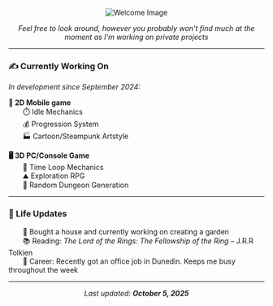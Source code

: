 <!-- GitHub Profile README -->

<!-- Header Image Section -->
<p align="center">
  <img src="https://github.com/user-attachments/assets/6159fec8-b3e0-43cb-9229-0b922dbdd069" alt="Welcome Image" style="max-width: 100%; height: auto;">
</p>

<p align="center">
  <i>Feel free to look around, however you probably won't find much at the moment as I'm working on private projects</i>
</p>

---

<!-- Status Update -->
### ✍️ Currently Working On
_In development since September 2024:_

**📱 2D Mobile game**  
  ⏱️ Idle Mechanics  
  💰 Progression System  
  🏭 Cartoon/Steampunk Artstyle  

**🖥️ 3D PC/Console Game**  
  🌌 Time Loop Mechanics  
  ⛰️ Exploration RPG  
  🔎 Random Dungeon Generation  

---

<!-- Life Updates -->
### 🧑 Life Updates  
  🏡 Bought a house and currently working on creating a garden  
  📚 Reading: *The Lord of the Rings: The Fellowship of the Ring* – J.R.R Tolkien  
  💼 Career: Recently got an office job in Dunedin. Keeps me busy throughout the week  

---

<!-- Last Updated -->
<p align="center">
  <i>Last updated: <strong>October 5, 2025</strong></i>
</p>
